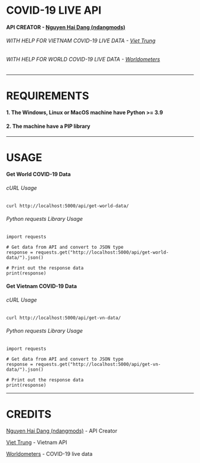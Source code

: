 # COVID-19 LIVE API

#### API CREATOR - [Nguyen Hai Dang (ndangmods)](https://github.com/ndangmods/)

###### WITH HELP FOR VIETNAM COVID-19 LIVE DATA - [Viet Trung](https://www.facebook.com/trungsociupro/)

###### WITH HELP FOR WORLD COVID-19 LIVE DATA - [Worldometers](https://www.worldometers.info/)

---

# REQUIREMENTS

#### 1. The Windows, Linux or MacOS machine have Python >= 3.9

#### 2. The machine have a PIP library

---

# USAGE

#### Get World COVID-19 Data 

###### cURL Usage
```
curl http://localhost:5000/api/get-world-data/
```

###### Python requests Library Usage
```
import requests

# Get data from API and convert to JSON type
response = requests.get("http://localhost:5000/api/get-world-data/").json()

# Print out the response data
print(response)
```

#### Get Vietnam COVID-19 Data

###### cURL Usage
```
curl http://localhost:5000/api/get-vn-data/
```

###### Python requests Library Usage
```
import requests

# Get data from API and convert to JSON type
response = requests.get("http://localhost:5000/api/get-vn-data/").json()

# Print out the response data
print(response)
```

---

# CREDITS

[Nguyen Hai Dang (ndangmods)](https://github.com/ndangmods/) - API Creator

[Viet Trung](https://www.facebook.com/trungsociupro/) - Vietnam API

[Worldometers](https://www.worldometers.info/) - COVID-19 live data
